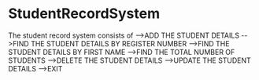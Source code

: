 # StudentRecordSystem
The student record system consists of 
-->ADD THE STUDENT DETAILS
-->FIND THE STUDENT DETAILS BY REGISTER NUMBER
-->FIND THE STUDENT DETAILS BY FIRST NAME
-->FIND THE TOTAL NUMBER OF STUDENTS
-->DELETE THE STUDENT DETAILS
-->UPDATE THE STUDENT DETAILS
-->EXIT
